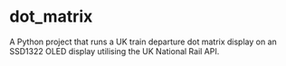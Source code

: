 # dot_matrix

A Python project that runs a UK train departure dot matrix display on an SSD1322 OLED display utilising the UK National Rail API.
